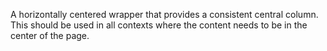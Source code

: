 A horizontally centered wrapper that provides a consistent central column. This should be used in all contexts where the content needs to be in the center of the page.